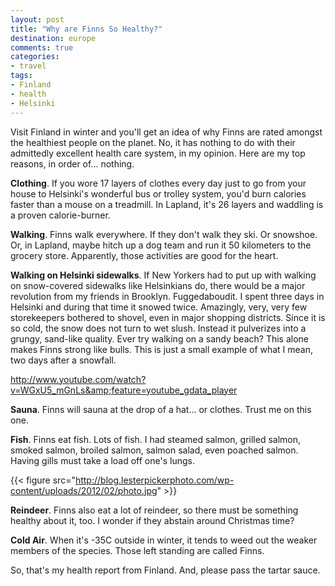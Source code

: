 ```yaml
---
layout: post
title: "Why are Finns So Healthy?"
destination: europe
comments: true
categories:
- travel
tags:
- Finland
- health
- Helsinki
---
```

Visit Finland in winter and you'll get an idea of why Finns are rated amongst the healthiest people on the planet. No, it has nothing to do with their admittedly excellent health care system, in my opinion. Here are my top reasons, in order of... nothing.

<strong>Clothing</strong>. If you wore 17 layers of clothes every day just to go from your house to Helsinki's wonderful bus or trolley system, you'd burn calories faster than a mouse on a treadmill. In Lapland, it's 26 layers and waddling is a proven calorie-burner.

<strong>Walking</strong>. Finns walk everywhere. If they don't walk they ski. Or snowshoe. Or, in Lapland, maybe hitch up a dog team and run it 50 kilometers to the grocery store. Apparently, those activities are good for the heart.

<strong>Walking on Helsinki sidewalks</strong>. If New Yorkers had to put up with walking on snow-covered sidewalks like Helsinkians do, there would be a major revolution from my friends in Brooklyn. Fuggedaboudit. I spent three days in Helsinki and during that time it snowed twice. Amazingly, very, very few storekeepers bothered to shovel, even in major shopping districts. Since it is so cold, the snow does not turn to wet slush. Instead it pulverizes into a grungy, sand-like quality. Ever try walking on a sandy beach? This alone makes Finns strong like bulls. This is just a small example of what I mean, two days after a snowfall.

<a href="http://www.youtube.com/watch?v=WGxU5_mGnLs&amp;feature=youtube_gdata_player">http://www.youtube.com/watch?v=WGxU5_mGnLs&amp;feature=youtube_gdata_player</a>

<strong>Sauna</strong>. Finns will sauna at the drop of a hat... or clothes. Trust me on this one.

<strong>Fish</strong>. Finns eat fish. Lots of fish. I had steamed salmon, grilled salmon, smoked salmon, broiled salmon, salmon salad, even poached salmon. Having gills must take a load off one's lungs.

{{< figure src="http://blog.lesterpickerphoto.com/wp-content/uploads/2012/02/photo.jpg" >}}

<strong>Reindeer</strong>. Finns also eat a lot of reindeer, so there must be something healthy about it, too. I wonder if they abstain around Christmas time?

<strong>Cold Air</strong>. When it's -35C outside in winter, it tends to weed out the weaker members of the species. Those left standing are called Finns.

So, that's my health report from Finland. And, please pass the tartar sauce.